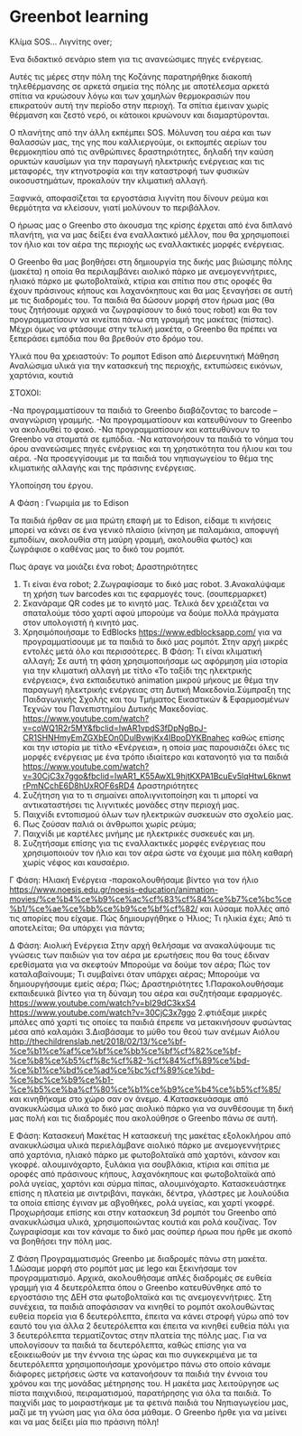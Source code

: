 # Greenbot learning
Κλίμα SOS… Λιγνίτης over;

Ένα διδακτικό σενάριο stem για τις ανανεώσιμες πηγές ενέργειας.

Αυτές τις μέρες στην πόλη της Κοζάνης παρατηρήθηκε διακοπή τηλεθέρμανσης σε αρκετά σημεία της πόλης με αποτέλεσμα αρκετά σπίτια να κρυώσουν λόγω και των χαμηλών θερμοκρασιών που επικρατούν αυτή την περίοδο στην περιοχή. Τα σπίτια έμειναν χωρίς θέρμανση και ζεστό νερό, οι κάτοικοι κρυώνουν και διαμαρτύρονται.

O πλανήτης από την άλλη εκπέμπει SOS. Μόλυνση του αέρα και των θαλασσών μας, της γης που καλλιεργούμε, οι εκπομπές αερίων του θερμοκηπίου από τις ανθρώπινες δραστηριότητες, δηλαδή την καύση ορυκτών καυσίμων για την παραγωγή ηλεκτρικής ενέργειας και τις μεταφορές, την κτηνοτροφία και την καταστροφή των φυσικών οικοσυστημάτων, προκαλούν την κλιματική αλλαγή.

Ξαφνικά, αποφασίζεται τα εργοστάσια λιγνίτη που δίνουν ρεύμα και θερμότητα να κλείσουν, γιατί μολύνουν το περιβάλλον. 

Ο ήρωας μας ο Greenbo στο άκουσμα της κρίσης έρχεται από ένα διπλανό πλανήτη, για να μας δείξει ένα εναλλακτικό μέλλον, που θα χρησιμοποιεί τον ήλιο και τον αέρα της περιοχής ως εναλλακτικές μορφές ενέργειας.

Ο Greenbo θα μας βοηθήσει στη δημιουργία της δικής μας βιώσιμης πόλης (μακέτα) η οποία θα περιλαμβάνει αιολικό πάρκο με ανεμογεννήτριες, ηλιακό πάρκο με φωτοβολταϊκά, κτίρια και σπίτια που στις οροφές θα έχουν πράσινους κήπους και λαχανόκηπους και θα μας ξεναγήσει σε αυτή με τις διαδρομές του. Τα παιδιά θα δώσουν μορφή στον ήρωα μας (θα τους ζητήσουμε αρχικά να ζωγραφίσουν το δικό τους robot) και θα τον προγραμματίσουν να κινείται πάνω στη γραμμή της μακέτας (πίστας). Μέχρι όμως να φτάσουμε στην τελική μακέτα, ο Greenbo θα πρέπει να ξεπεράσει εμπόδια που θα βρεθούν στο δρόμο του.

Υλικά που θα χρειαστούν: 
Το ρομποτ Edison από Διερευνητική Μάθηση
Αναλώσιμα υλικά για την κατασκευή της περιοχής, εκτυπώσεις εικόνων, χαρτόνια, κουτιά

ΣΤΟΧΟΙ:

-Να προγραμματίσουν τα παιδιά το Greenbo διαβάζοντας το barcode – αναγνώριση γραμμής.
-Να προγραμματίσουν και κατευθύνουν το Greenbo να ακολουθεί το φακό.
-Να προγραμματίσουν και κατευθύνουν το Greenbo να σταματά σε εμπόδια.
-Να κατανοήσουν τα παιδιά το νόημα του όρου ανανεώσιμες πηγές ενέργειας και τη χρηστικότητα του ήλιου και του αέρα.
-Nα προσεγγίσουμε με τα παιδιά του νηπιαγωγείου το θέμα της κλιματικής αλλαγής και της πράσινης ενέργειας.

Υλοποίηση του έργου.

Α Φάση : Γνωριμία με το Edison

Τα παιδιά ήρθαν σε μια πρώτη επαφή με το Edison, είδαμε τι κινήσεις μπορεί να κάνει σε ένα γενικό πλαίσιο (κίνηση με παλαμάκια, αποφυγή εμποδίων, ακολουθία στη μαύρη γραμμή, ακολουθία φωτός) και ζωγράφισε ο καθένας μας το δικό του ρομπότ.

Πως άραγε να μοιάζει ένα robot;
Δραστηριότητες
1. Τι είναι ένα robot;
2.Ζωγραφίσαμε το δικό μας robot.
3.Ανακαλύψαμε τη χρήση των barcodes και τις εφαρμογές τους. (σουπερμαρκετ)
4. Σκανάραμε QR codes με το κινητό μας. Τελικά δεν χρειάζεται να σπαταλούμε τόσο χαρτί αφού μπορούμε να δούμε πολλά πράγματα στον υπολογιστή ή κινητό μας.
5. Χρησιμόποιήσαμε το EdBlocks https://www.edblocksapp.com/ για να προγραμματίσουμε με τα παιδιά το δικό μας ρομπότ. Στην αρχή μικρές εντολές μετά όλο και περισσότερες.
Β Φάση: Τι είναι κλιματική αλλαγή;
Σε αυτή τη φάση χρησιμοποιήσαμε ως αφόρμηση μία ιστορία για την κλιματική αλλαγή με τίτλο «Το ταξίδι της ηλεκτρικής ενέργειας», ένα εκπαιδευτικό animation μικρού μήκους με θέμα την παραγωγή ηλεκτρικής ενέργειας στη Δυτική Μακεδονία.Σύμπραξη της Παιδαγωγικής Σχολής και του Τμήματος Εικαστικών & Εφαρμοσμένων Τεχνών του Πανεπιστημίου Δυτικής Μακεδονίας.  https://www.youtube.com/watch?v=coWQ1R2r5MY&fbclid=IwAR1vpdS3fDpNgBpJ-CR1SHNHmyEmZGXbEOn0DulBvwjKx4IBpoDYKBnahec
καθώς επίσης και την ιστορία με τίτλο «Ενέργεια», η οποία μας παρουσιάζει όλες τις μορφές ενέργειας με ένα τρόπο ιδιαίτερο και κατανοητό για τα παιδιά https://www.youtube.com/watch?v=30CjC3x7ggo&fbclid=IwAR1_K55AwXL9hjtKXPA1BcuEv5lqHtwL6knwtrPmNCchE6D8hUxROF6sRD4
Δραστηριότητες
1. Συζήτηση για το τι σημαίνει απολιγνιτοποίηση και τι μπορεί να αντικαταστήσει τις λιγνιτικές μονάδες στην περιοχή μας.
2. Παιχνίδι εντοπισμού όλων των ηλεκτρικών συσκευών στο σχολείο μας.
3. Πως ζούσαν παλιά οι άνθρωποι χωρίς ρεύμα;
4. Παιχνίδι με καρτέλες μνήμης με ηλεκτρικές συσκευές και μη.
5. Συζητήσαμε επίσης για τις εναλλακτικές μορφές ενέργειας που χρησιμοποιούν τον ήλιο και τον αέρα ώστε να έχουμε μια πόλη καθαρή χωρίς νέφος και καυσαέριο.

Γ Φάση: Ηλιακή Ενέργεια
-παρακολουθήσαμε βίντεο για τον ήλιο https://www.noesis.edu.gr/noesis-education/animation-movies/%ce%b4%ce%b9%ce%ac%cf%83%cf%84%ce%b7%ce%bc%ce%b1/%ce%ae%ce%bb%ce%b9%ce%bf%cf%82/ και λύσαμε πολλές από τις απορίες που είχαμε. Πώς δημιουργήθηκε ο Ήλιος; Τι ηλικία έχει; Από τι αποτελείται; Θα υπάρχει για πάντα;

Δ Φάση: Αιολική Ενέργεια
Στην αρχή θελήσαμε να ανακαλύψουμε τις γνώσεις των παιδιών για τον αέρα με ερωτήσεις που θα τους έδιναν ερεθίσματα για να σκεφτούν
Μπορούμε να δούμε τον αέρα; Πώς τον καταλαβαίνουμε; Τι συμβαίνει όταν υπάρχει αέρας; Μπορούμε να δημιουργήσουμε εμείς αέρα; Πώς; 
Δραστηριότητες
1.Παρακολουθήσαμε εκπαιδευικά βίντεο για τη δύναμη του αέρα και συζητήσαμε εφαρμογές. https://www.youtube.com/watch?v=bI29dC3kxS4
https://www.youtube.com/watch?v=30CjC3x7ggo
2.φτιάξαμε μικρές μπάλες από χαρτί τις οποίες τα παιδιά έπρεπε να μετακινήσουν φυσώντας μέσα από καλαμάκι
3.Διαβάσαμε το μύθο του θεού των ανέμων Αιόλου http://thechildrenslab.net/2018/02/13/%ce%bf-%ce%b1%ce%af%ce%bf%ce%bb%ce%bf%cf%82%ce%bf-%ce%b8%ce%b5%cf%8c%cf%82-%cf%84%cf%89%ce%bd-%ce%b1%ce%bd%ce%ad%ce%bc%cf%89%ce%bd-%ce%bc%ce%b9%ce%b1-%ce%b5%ce%ba%cf%80%ce%b1%ce%b9%ce%b4%ce%b5%cf%85/ και κινηθήκαμε στο χώρο σαν ον άνεμο.
4.Κατασκευάσαμε από ανακυκλώσιμα υλικά το δικό μας αιολικό πάρκο για να συνθέσουμε τη δική μας πολή και τις διαδρομές που ακολούθησε ο Greenbo πάνω σε αυτή.

Ε Φάση: Κατασκευή Μακέτας 
Η κατασκευή της μακέτας εξολοκλήρου από ανακυκλώσιμα υλικά περιελάμβανε αιολικό πάρκο με ανεμογεννήτριες από χαρτόνια, ηλιακό πάρκο με φωτοβολταϊκά από χαρτόνι, κάνσον και γκοφρέ. αλουμινόχαρτο, ξυλάκια για σουβλάκια, κτίρια και σπίτια με οροφές από πράσινους κήπους, λαχανόκηπους και φωτοβολταϊκά από ρολά υγείας, χαρτόνι και σύρμα πίπας, αλουμινόχαρτο. Κατασκευάστηκε επίσης η πλατεία με σιντριβάνι, παγκάκι, δέντρα, γλάστρες με λουλούδια τα οποία επίσης έγιναν με αβγοθήκες, ρολά υγείας, και χαρτί γκοφρέ. 
Προχωρήσαμε επίσης και στην κατασκευη 3d ρομπότ του Greenbo από ανακυκλώσιμα υλικά, χρησιμοποιώντας κουτιά και ρολά κουζίνας. Τον ζωγραφίσαμε και τον κάναμε το δικό μας σούπερ ήρωα που ήρθε με σκοπό να βοηθήσει την πόλη μας.

Z Φάση Προγραμματισμός Greenbo με διαδρομές πάνω στη μακέτα.
1.Δώσαμε μορφή στο ρομπότ μας με lego και ξεκινήσαμε τον προγραμματισμό.
Αρχικά, ακολουθήσαμε απλές διαδρομές σε ευθεία γραμμή για 4 δευτερόλεπτα όπου ο Greenbo κατευθύνθηκε από το εργοστάσιο της ΔΕΗ στα φωτοβολταϊκά και τις ανεμογεννήτριες.
Στη συνέχεια, τα παιδιά αποφάσισαν να κινηθεί το ρομπότ ακολουθώντας ευθεία πορεία για 6 δευτερόλεπτα, έπειτα να κάνει στροφή γύρω από τον εαυτό του για άλλα 2 δευτερόλεπτα και έπειτα να κινηθεί ευθεία πάλι για 3 δευτερόλεπτα τερματίζοντας στην πλατεία της πόλης μας. 
Για να υπολογίσουν τα παιδιά τα δευτερόλεπτα, καθώς επίσης για να εξοικειωθούν με την έννοια της ώρας και πιο συγκεκριμένα με τα  δευτερόλεπτα χρησιμοποιήσαμε χρονόμετρο πάνω στο οποίο κάναμε διάφορες μετρήσεις ώστε να κατανοήσουν τα παιδιά την έννοια του χρόνου και της μονάδας μέτηρησης του.
Η μακέτα μας λειτούργησε ως πίστα παιχνιδιού, πειραματισμού, παρατήρησης για όλα τα παιδιά. Το παιχνίδι μας το μοιραστήκαμε με τα φετινά παιδιά του Νηπιαγωγείου μας, μαζί με τη γνώση μας για όλα όσα μάθαμε.
Ο Greenbo ήρθε για να μείνει και να μας δείξει μία πιο πράσινη πόλη!

